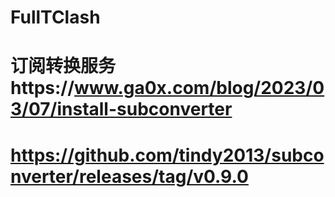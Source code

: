 # FullTClash
# 订阅转换服务https://www.ga0x.com/blog/2023/03/07/install-subconverter
# https://github.com/tindy2013/subconverter/releases/tag/v0.9.0
